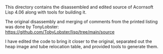 This directory contains the disassembled and edited source of
Acornsoft Lisp 4.06 along with tools for building it.

The original disassembly and merging of comments from the printed
listing was done by TonyLobster:
  https://github.com/TobyLobster/lisp/tree/main/source

I have edited the code to bring it closer to the original, separated
out the heap image and tube relocation table, and provided tools to
generate them.

